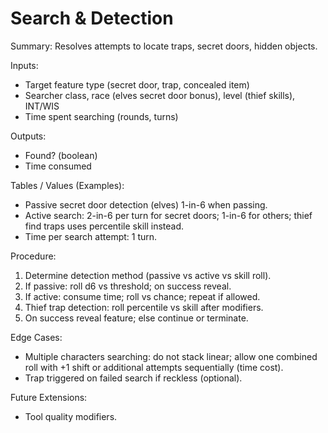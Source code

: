 # Search & Detection

Summary: Resolves attempts to locate traps, secret doors, hidden objects.

Inputs:
- Target feature type (secret door, trap, concealed item)
- Searcher class, race (elves secret door bonus), level (thief skills), INT/WIS
- Time spent searching (rounds, turns)

Outputs:
- Found? (boolean)
- Time consumed

Tables / Values (Examples):
- Passive secret door detection (elves) 1-in-6 when passing.
- Active search: 2-in-6 per turn for secret doors; 1-in-6 for others; thief find traps uses percentile skill instead.
- Time per search attempt: 1 turn.

Procedure:
1. Determine detection method (passive vs active vs skill roll).
2. If passive: roll d6 vs threshold; on success reveal.
3. If active: consume time; roll vs chance; repeat if allowed.
4. Thief trap detection: roll percentile vs skill after modifiers.
5. On success reveal feature; else continue or terminate.

Edge Cases:
- Multiple characters searching: do not stack linear; allow one combined roll with +1 shift or additional attempts sequentially (time cost).
- Trap triggered on failed search if reckless (optional).

Future Extensions:
- Tool quality modifiers.
